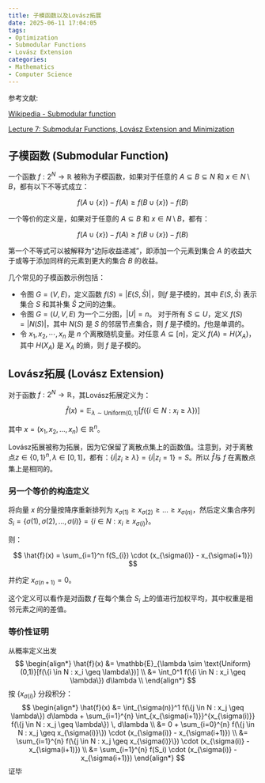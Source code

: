```yaml
---
title: 子模函数以及Lovász拓展
date: 2025-06-11 17:04:05
tags:
- Optimization
- Submodular Functions
- Lovász Extension
categories:
- Mathematics
- Computer Science
---
```


参考文献: 

[Wikipedia - Submodular function](https://en.wikipedia.org/wiki/Submodular_function)

[Lecture 7: Submodular Functions, Lovász Extension and Minimization](https://www.cs.princeton.edu/~hy2/teaching/fall22-cos521/notes/SFM.pdf)

## 子模函数 (Submodular Function)

一个函数 $f: 2^N \to \mathbb{R}$ 被称为子模函数，如果对于任意的 $A \subseteq B \subseteq N$ 和 $x \in N \setminus B$，都有以下不等式成立：

$$
f(A \cup \{x\}) - f(A) \geq f(B \cup \{x\}) - f(B)
$$

一个等价的定义是，如果对于任意的 $A \subseteq B$ 和 $x \in N \setminus B$，都有：

$$
f(A \cup \{x\}) - f(A) \geq f(B \cup \{x\}) - f(B)
$$

第一个不等式可以被解释为“边际收益递减”，即添加一个元素到集合 $A$ 的收益大于或等于添加同样的元素到更大的集合 $B$ 的收益。

几个常见的子模函数示例包括：

- 令图 $G = (V, E)$，定义函数 $f(S) = |E(S, \bar S)|$，则$f$ 是子模的，其中 $E(S, \bar S)$ 表示集合 $S$ 和其补集 $\bar S$ 之间的边集。
- 令图 $G = (U, V, E)$ 为一个二分图，$|U| = n$。 对于所有 $S \subseteq U$，定义 $f(S) = |N(S)|$，其中 $N(S)$ 是 $S$ 的邻居节点集合，则 $f$ 是子模的。$f$也是单调的。
- 令 $x_1,x_2,\cdots, x_n$ 是 $n$ 个离散随机变量。对任意 $A \subseteq [n]$，定义 $f(A) = H(X_A)$，其中 $H(X_A)$ 是 $X_A$ 的熵，则 $f$ 是子模的。

## Lovász拓展 (Lovász Extension)

对于函数 $f: 2^N \to \mathbb{R}$，其Lovász拓展定义为：

$$
\hat{f}(x) = \mathbb{E}_{\lambda \sim \text{Uniform}(0,1)}[f(\{i \in N : x_i \geq \lambda\})]
$$

其中 $x = (x_1, x_2, \ldots, x_n)\in \mathbb{R}^n$。

Lovász拓展被称为拓展，因为它保留了离散点集上的函数值。注意到，对于离散点$z\in \{0,1\}^n, \lambda \in [0, 1]$，都有：$\{ i | z_i\geq \lambda\} = \{ i | z_i = 1 \} = S$。所以 $\hat f$与 $f$ 在离散点集上是相同的。

### 另一个等价的构造定义

将向量 $x$ 的分量按降序重新排列为 $x_{\sigma(1)} \geq x_{\sigma(2)} \geq \ldots \geq x_{\sigma(n)}$，然后定义集合序列 $S_i = \{ \sigma(1), \sigma(2), \ldots, \sigma(i) \} = \{i \in N : x_i \geq x_{\sigma(i)}\}$。

则：

$$
\hat{f}(x) = \sum_{i=1}^n f(S_{i}) \cdot (x_{\sigma(i)} - x_{\sigma(i+1)})
$$

并约定 $x_{\sigma(n+1)} = 0$。

这个定义可以看作是对函数 $f$ 在每个集合 $S_i$ 上的值进行加权平均，其中权重是相邻元素之间的差值。

### 等价性证明

从概率定义出发
$$
\begin{align*}
\hat{f}(x) &= \mathbb{E}_{\lambda \sim \text{Uniform}(0,1)}[f(\{i \in N : x_i \geq \lambda\})] \\
&= \int_0^1 f(\{i \in N : x_i \geq \lambda\}) d\lambda \\
\end{align*}
$$
按 $\{x_{\sigma(i)}\}$ 分段积分：
$$
\begin{align*}
\hat{f}(x) &= \int_{\sigma(n)}^1 f(\{j \in N : x_j \geq \lambda\}) d\lambda + \sum_{i=1}^{n} \int_{x_{\sigma(i+1)}}^{x_{\sigma(i)}} f(\{j \in N : x_j \geq \lambda\}) \, d\lambda \\
&= 0 + \sum_{i=0}^{n} f(\{j \in N : x_j \geq x_{\sigma(i)}\}) \cdot (x_{\sigma(i)} - x_{\sigma(i+1)}) \\
&= \sum_{i=1}^{n} f(\{j \in N : x_j \geq x_{\sigma(i)}\}) \cdot (x_{\sigma(i)} - x_{\sigma(i+1)}) \\
&= \sum_{i=1}^{n} f(S_i) \cdot (x_{\sigma(i)} - x_{\sigma(i+1)})
\end{align*}
$$
证毕

